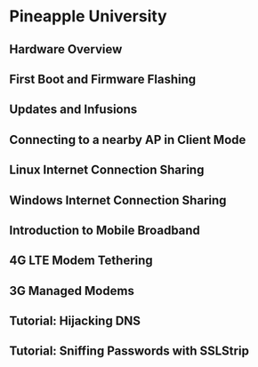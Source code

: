 # Pineapple University

## Hardware Overview

[](https://www.youtube.com/watch?v=P9Q0SWVo8Bo&index=8&list=PLW5y1tjAOzI1benBAgqAbMExp5dWkQLgO)

## First Boot and Firmware Flashing

[](https://www.youtube.com/watch?v=cyxGqrUUr0Q&list=PLW5y1tjAOzI1benBAgqAbMExp5dWkQLgO&index=9)

## Updates and Infusions

[](https://www.youtube.com/watch?v=4XWywCvHMYU&list=PLW5y1tjAOzI1benBAgqAbMExp5dWkQLgO&index=10)

## Connecting to a nearby AP in Client Mode

[](https://www.youtube.com/watch?v=TABx1aLyjyE&list=PLW5y1tjAOzI1benBAgqAbMExp5dWkQLgO&index=11)

## Linux Internet Connection Sharing

[](https://www.youtube.com/watch?v=f94FZSJs4ms&list=PLW5y1tjAOzI1benBAgqAbMExp5dWkQLgO&index=12)

## Windows Internet Connection Sharing

[](https://www.youtube.com/watch?v=A2JF6sDxOGk&list=PLW5y1tjAOzI1benBAgqAbMExp5dWkQLgO&index=7)

## Introduction to Mobile Broadband

[](https://www.youtube.com/watch?v=t0qSU_FngRQ&list=PLW5y1tjAOzI1benBAgqAbMExp5dWkQLgO&index=6)

## 4G LTE Modem Tethering

[](https://www.youtube.com/watch?v=Sm5I7lssYNA&list=PLW5y1tjAOzI1benBAgqAbMExp5dWkQLgO&index=5)

## 3G Managed Modems

[](https://www.youtube.com/watch?v=LcD9i49kAio&list=PLW5y1tjAOzI1benBAgqAbMExp5dWkQLgO&index=4)

## Tutorial: Hijacking DNS

[](https://www.youtube.com/watch?v=nggQan4XZ1E&list=PLW5y1tjAOzI1benBAgqAbMExp5dWkQLgO&index=3)

## Tutorial: Sniffing Passwords with SSLStrip

[](https://www.youtube.com/watch?v=mf5ipnmvDxE&list=PLW5y1tjAOzI1benBAgqAbMExp5dWkQLgO&index=2)